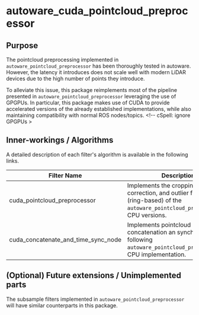 # autoware_cuda_pointcloud_preprocessor

## Purpose

The pointcloud preprocessing implemented in `autoware_pointcloud_preprocessor` has been thoroughly tested in autoware. However, the latency it introduces does not scale well with modern LiDAR devices due to the high number of points they introduce.

To alleviate this issue, this package reimplements most of the pipeline presented in `autoware_pointcloud_preprocessor` leveraging the use of GPGPUs. In particular, this package makes use of CUDA to provide accelerated versions of the already established implementations, while also maintaining compatibility with normal ROS nodes/topics. <!-- cSpell: ignore GPGPUs >

## Inner-workings / Algorithms

A detailed description of each filter's algorithm is available in the following links.

| Filter Name                         | Description                                                                                                                                  | Detail                                       |
| ----------------------------------- | -------------------------------------------------------------------------------------------------------------------------------------------- | -------------------------------------------- |
| cuda_pointcloud_preprocessor        | Implements the cropping, distortion correction, and outlier filtering (ring-based) of the `autoware_pointcloud_preprocessor`'s CPU versions. | [link](docs/cuda-pointcloud-preprocessor.md) |
| cuda_concatenate_and_time_sync_node | Implements pointcloud concatenation an synchronization following `autoware_pointcloud_preprocessor`'s CPU implementation.                    | [link](docs/cuda-concatenate-data.md)        |

## (Optional) Future extensions / Unimplemented parts

The subsample filters implemented in `autoware_pointcloud_preprocessor` will have similar counterparts in this package.
